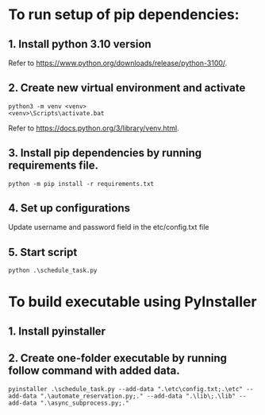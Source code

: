 # To run setup of pip dependencies:
## 1. Install python 3.10 version
Refer to https://www.python.org/downloads/release/python-3100/.

## 2. Create new virtual environment and activate   
```console
python3 -m venv <venv>
<venv>\Scripts\activate.bat
```
Refer to https://docs.python.org/3/library/venv.html.

## 3. Install pip dependencies by running requirements file. 
```console
python -m pip install -r requirements.txt
```

## 4. Set up configurations
Update username and password field in the etc/config.txt file

## 5. Start script
```console
python .\schedule_task.py
```

# To build executable using PyInstaller
## 1. Install pyinstaller

## 2. Create one-folder executable by running follow command with added data.
```console
pyinstaller .\schedule_task.py --add-data ".\etc\config.txt;.\etc" --add-data ".\automate_reservation.py;." --add-data ".\lib\;.\lib" --add-data ".\async_subprocess.py;."
```

